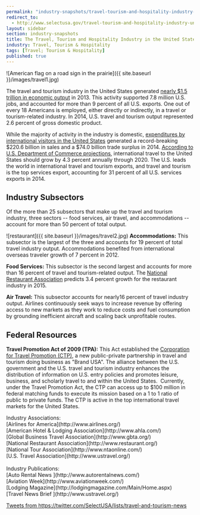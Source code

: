 ```yaml
---
permalink: "industry-snapshots/travel-tourism-and-hospitality-industry-united-states.html"
redirect_to:
  - http://www.selectusa.gov/travel-tourism-and-hospitality-industry-united-states
layout: sidebar
section: industry-snapshots
title: The Travel, Tourism and Hospitality Industry in the United States
industry: Travel, Tourism & Hospitality
tags: [Travel; Tourism & Hospitality]
published: true
---
```

<span class="imgright">![American flag on a road sign in the prairie]({{ site.baseurl }}/images/travel1.jpg)</span>

The travel and tourism industry in
the United States generated [nearly $1.5 trillion in economic output](http://travel.trade.gov/outreachpages/download_davta_table/Fast_Facts_2014.pdf) in 2013.
This activity supported 7.8 million U.S. jobs, and accounted for more than 9 percent of
all U.S. exports. One out of every 18 Americans is employed, either directly or
indirectly, in a travel or tourism-related industry.  In 2014, U.S. travel and tourism output represented 2.6 percent of gross domestic product.

While the majority of activity in
the industry is domestic, [expenditures by international visitors in the United
States](http://travel.trade.gov/outreachpages/download_data_table/Fast_Facts_2014.pdf) generated a record-breaking $220.6 billion in sales and a $74.0 billion trade surplus in 2014.&nbsp;[According to U.S. Department of Commerce projections](http://travel.trade.gov/view/f-2000-99-001/forecast/Forecast_Summary.pdf), international
travel to the United States should grow by 4.3 percent annually through 2020. The
U.S. leads the world in international travel and tourism exports, and travel
and tourism is the top services export, accounting for 31 percent of all U.S.
services exports in 2014. &nbsp;

## **Industry Subsectors**

Of the more than 25 subsectors that make up the travel and tourism industry, three sectors -- food services, air travel, and accommodations -- account for more than 50 percent of total output.

<span class="imgright">![restaurant]({{ site.baseurl }}/images/travel2.jpg)</span>&nbsp;**Accommodations:** This subsector is the largest of the three and accounts for
19 percent of total travel industry output. Accommodations benefited from
international overseas traveler growth of 7 percent in 2012.&nbsp;

**Food Services:** This subsector is the second largest and accounts for more
than 16 percent of travel and tourism-related output. The [National Restaurant
Association](http://www.restaurant.org/News-Research/News/Restaurants-projected-to-add-over-300,000-jobs-in) predicts 3.4 percent growth for the restaurant industry in
2015.&nbsp; 

**Air Travel:** This subsector accounts for nearly16 percent of travel
industry output. Airlines continuously seek ways to increase revenue by
offering access to new markets as they work to reduce costs and fuel
consumption by grounding inefficient aircraft and scaling back unprofitable routes.

## **Federal Resources**

**Travel Promotion Act of 2009 (TPA):**&nbsp;This Act established the [Corporation
for Travel Promotion (CTP)](http://www.thebrandusa.com/), a new public-private partnership in travel and
tourism doing business as "Brand USA". The alliance between the U.S. government and the U.S. travel and
tourism industry enhances the distribution of information on U.S. entry
policies and promotes leisure, business, and scholarly travel to and within the
United States. &nbsp;Currently, under the Travel Promotion Act, the CTP can
access up to $100 million in federal matching funds to execute its mission
based on a 1 to 1 ratio of public to private funds. The CTP is active in the
top international travel markets for the United States. &nbsp;

<span class="field field-type-link field-field-industry-assoications">
      <span class="field-label">Industry Associations:&nbsp;</span><br>
    <span class="field-items">
            <span class="field-item odd">
                    [Airlines for America](http://www.airlines.org/)        </span><br>
              <span class="field-item even">
                    [American Hotel &amp; Lodging Association](http://www.ahla.com/)        </span><br>
              <span class="field-item odd">
                    [Global Business Travel Association](http://www.gbta.org/)        </span><br>
              <span class="field-item even">
                    [National Restaurant Association](http://www.restaurant.org/)        </span><br>
              <span class="field-item odd">
                    [National Tour Association](http://www.ntaonline.com/)        </span><br>
              <span class="field-item even">
                    [U.S. Travel Association](http://www.ustravel.org/)        </span>
        </span>
</span>
<br><br>
<span class="field field-type-link field-field-industry-publications">
      <span class="field-label">Industry Publications:&nbsp;</span><br>
    <span class="field-items">
            <span class="field-item odd">
                    [Auto Rental News ](http://www.autorentalnews.com/)        </span><br>
              <span class="field-item even">
                    [Aviation Week](http://www.aviationweek.com/)        </span><br>
              <span class="field-item odd">
                    [Lodging Magazine](http://lodgingmagazine.com/Main/Home.aspx)        </span><br>
              <span class="field-item even">
                    [Travel News Brief  ](http://www.ustravel.org/)        </span>
        </span>
</span><br>

<a class="twitter-timeline" data-dnt="true" href="https://twitter.com/SelectUSA/lists/travel-and-tourism-news" data-widget-id="614500645966622720">Tweets from https://twitter.com/SelectUSA/lists/travel-and-tourism-news</a>
<script>!function(d,s,id){var js,fjs=d.getElementsByTagName(s)[0],p=/^http:/.test(d.location)?'http':'https';if(!d.getElementById(id)){js=d.createElement(s);js.id=id;js.src=p+"://platform.twitter.com/widgets.js";fjs.parentNode.insertBefore(js,fjs);}}(document,"script","twitter-wjs");</script>
